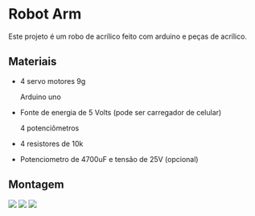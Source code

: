 <h1>Robot Arm</h1>
<p>Este projeto é um robo de acrílico feito com arduino e peças de acrílico.</p>
<h2>Materiais</h2>
<ul>
  <li><p>4 servo motores 9g</p></li>
  <l1><p>Arduino uno</p></li>
  <li><p>Fonte de energia de 5 Volts (pode ser carregador de celular)</p></li>
  <l1><p>4 potenciômetros</p></li>
  <li><p>4 resistores de 10k</p></li>
  <li><p>Potenciometro de 4700uF e tensão de 25V (opcional)</p></li>
</ul>
<h2>Montagem</h2>
<img src="https://github.com/lulucasalves/robotarm-project-arduino/blob/main/.github/img1.png" />
<img src="https://github.com/lulucasalves/robotarm-project-arduino/blob/main/.github/img2.png" />
<img src="https://http2.mlstatic.com/D_819057-MLB44922369893_022021-O.jpg" />

